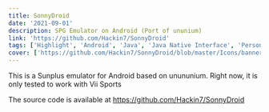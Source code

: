 ```yaml
---
title: SonnyDroid
date: '2021-09-01'
description: SPG Emulator on Android (Port of ununium)
link: 'https://github.com/Hackin7/SonnyDroid'
tags: ['Highlight', 'Android', 'Java', 'Java Native Interface', 'Personal Project']
cover: ['https://github.com/Hackin7/SonnyDroid/blob/master/Icons/banner.png?raw=true', 'https://www.youtube.com/embed/yGX4n0eVDD0']
---
```


This is a Sunplus emulator for Android based on unununium.
Right now, it is only tested to work with Vii Sports

The source code is available at https://github.com/Hackin7/SonnyDroid

<!--<iframe width="853" height="480" src="https://www.youtube.com/embed/yGX4n0eVDD0" title="SonnyDroid Vii Demo" frameborder="0" allow="accelerometer; autoplay; clipboard-write; encrypted-media; gyroscope; picture-in-picture; web-share" allowfullscreen></iframe>
-->

